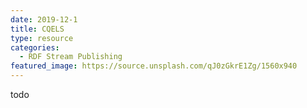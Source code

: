 ```yaml
---
date: 2019-12-1
title: CQELS
type: resource
categories:
  - RDF Stream Publishing
featured_image: https://source.unsplash.com/qJ0zGkrE1Zg/1560x940
---
```


todo